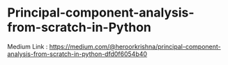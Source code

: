 # Principal-component-analysis-from-scratch-in-Python

Medium Link : https://medium.com/@heroorkrishna/principal-component-analysis-from-scratch-in-python-dfd0f6054b40

